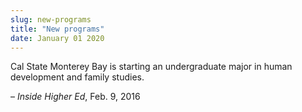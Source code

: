 ```yaml
---
slug: new-programs
title: "New programs"
date: January 01 2020
---
```


 
<p>
  Cal State Monterey Bay is starting an undergraduate major in human development
  and family studies.
</p>
<p>– <em>Inside Higher Ed</em>, Feb. 9, 2016</p>
 
